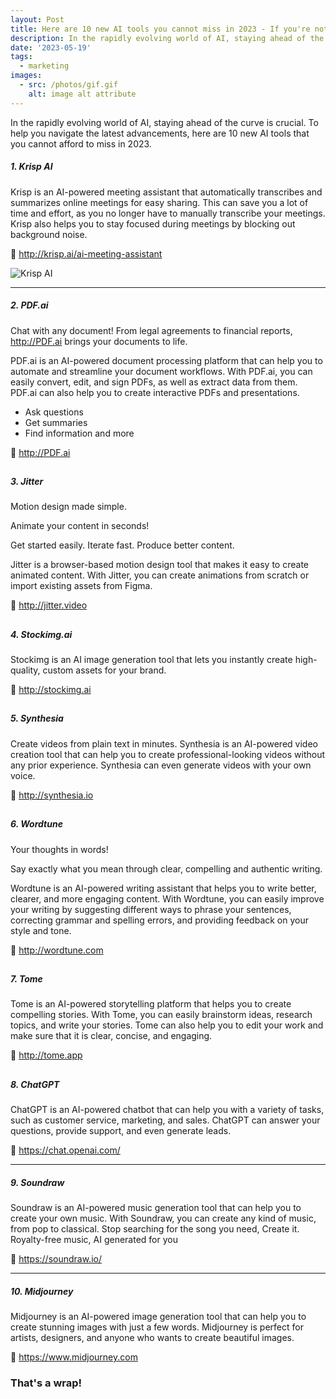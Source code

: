 ```yaml
---
layout: Post
title: Here are 10 new AI tools you cannot miss in 2023 - If you're not using AI, you're falling behind
description: In the rapidly evolving world of AI, staying ahead of the curve is crucial. To help you navigate the latest advancements, here are 10 new AI tools that you cannot afford to miss in 2023.
date: '2023-05-19'
tags:
  - marketing
images:
  - src: /photos/gif.gif
    alt: image alt attribute
---
```


In the rapidly evolving world of AI, staying ahead of the curve is crucial. To help you navigate the latest advancements, here are 10 new AI tools that you cannot afford to miss in 2023.

##### 1. Krisp AI

Krisp is an AI-powered meeting assistant that automatically transcribes and summarizes online meetings for easy sharing. This can save you a lot of time and effort, as you no longer have to manually transcribe your meetings. Krisp also helps you to stay focused during meetings by blocking out background noise.

🔗 http://krisp.ai/ai-meeting-assistant

![Krisp AI](/photos/Krisp.gif "Krisp AI")

---

##### 2. PDF.ai

Chat with any document! From legal agreements to financial reports, http://PDF.ai brings your documents to life. 

PDF.ai is an AI-powered document processing platform that can help you to automate and streamline your document workflows. With PDF.ai, you can easily convert, edit, and sign PDFs, as well as extract data from them. PDF.ai can also help you to create interactive PDFs and presentations.

- Ask questions
- Get summaries 
- Find information and more

🔗 http://PDF.ai

<Youtube
  id="Ra6Vnxf8urw"
  title="PDF.ai Explained"
/>
---

##### 3. Jitter

Motion design made simple.

Animate your content in seconds! 

Get started easily. Iterate fast. Produce better content.

Jitter is a browser-based motion design tool that makes it easy to create animated content. With Jitter, you can create animations from scratch or import existing assets from Figma. 

 🔗 http://jitter.video

<Youtube
  id="hOCOPw3YMBU"
  title="Jitter Explained"
/>
---

##### 4. Stockimg.ai 

Stockimg is an AI image generation tool that lets you instantly create high-quality, custom assets for your brand.

🔗 http://stockimg.ai

<Youtube
  id="_ZEWhg0Wiyw"
  title="Stockimg Explained"
/>
---

##### 5. Synthesia

Create videos from plain text in minutes. Synthesia is an AI-powered video creation tool that can help you to create professional-looking videos without any prior experience. Synthesia can even generate videos with your own voice. 

🔗 http://synthesia.io

<Youtube
  id="QSN-uCWbMm0"
  title="Synthesia Explained"
/>
---

##### 6. Wordtune

Your thoughts in words! 

Say exactly what you mean through clear, compelling and authentic writing.

Wordtune is an AI-powered writing assistant that helps you to write better, clearer, and more engaging content. With Wordtune, you can easily improve your writing by suggesting different ways to phrase your sentences, correcting grammar and spelling errors, and providing feedback on your style and tone.

🔗 http://wordtune.com

<Youtube
  id="YUKTHirjn8c"
  title="Wordtune Explained"
/>
---

##### 7. Tome

Tome is an AI-powered storytelling platform that helps you to create compelling stories. With Tome, you can easily brainstorm ideas, research topics, and write your stories. Tome can also help you to edit your work and make sure that it is clear, concise, and engaging.

🔗 http://tome.app

<Youtube
  id="D4wEgE2kgUc"
  title="Tome Explained"
/>
---

##### 8. ChatGPT

ChatGPT is an AI-powered chatbot that can help you with a variety of tasks, such as customer service, marketing, and sales. ChatGPT can answer your questions, provide support, and even generate leads.

🔗 https://chat.openai.com/ 

---

##### 9. Soundraw

Soundraw is an AI-powered music generation tool that can help you to create your own music. With Soundraw, you can create any kind of music, from pop to classical. Stop searching for the song you need, Create it. Royalty-free music, AI generated for you

🔗 https://soundraw.io/ 

---


##### 10. Midjourney

Midjourney is an AI-powered image generation tool that can help you to create stunning images with just a few words. Midjourney is perfect for artists, designers, and anyone who wants to create beautiful images.

🔗 https://www.midjourney.com


### That's a wrap!
